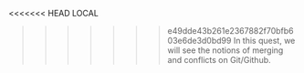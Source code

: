 <<<<<<< HEAD
LOCAL

> > > > > > > e49dde43b261e2367882f70bfb603e6de3d0bd99
> > > > > > > In this quest, we will see the notions of merging and conflicts on Git/Github.
